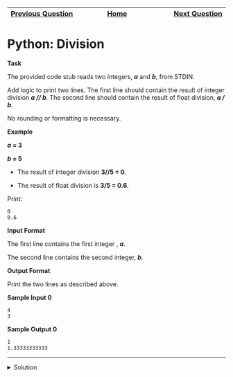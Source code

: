 | <img width=1000>[Previous Question](https://github.com/Kevin-Lago/python-hackerrank-solutions/tree/main/src/python/introduction/arithmetic_operators)</img> | <img width=1000>[Home](https://github.com/Kevin-Lago/python-hackerrank-solutions)</img> | <img width=1000>[Next Question](https://github.com/Kevin-Lago/python-hackerrank-solutions/tree/main/src/python/introduction/loops)</img> |
|:---|:---:|---:|

# Python: Division

__Task__

The provided code stub reads two integers, ___a___ and ___b___, from STDIN.

Add logic to print two lines. The first line should contain the result of integer division ___a // b___. The second line should contain the result of float division, ___a / b___.

No rounding or formatting is necessary.

__Example__

___a_ = 3__

___b_ = 5__

- The result of integer division __3//5 = 0__.

- The result of float division is __3/5 = 0.6__.

Print:

```
0
0.6
```

__Input Format__

The first line contains the first integer , ___a___.

The second line contains the second integer, ___b___.

__Output Format__

Print the two lines as described above.

__Sample Input 0__

```
4
3
```

__Sample Output 0__

```
1
1.33333333333
```

---

<details><summary>Solution</summary>
    
```python
if __name__ == '__main__':
    a = int(input())
    b = int(input())

    print(a // b)
    print(a / b)
```
</details>
